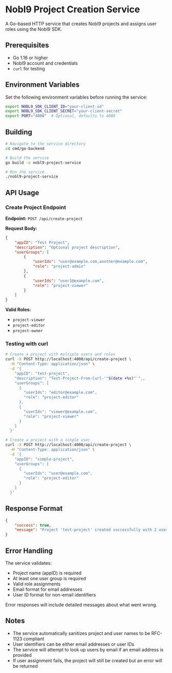 # Nobl9 Project Creation Service

A Go-based HTTP service that creates Nobl9 projects and assigns user roles using the Nobl9 SDK.

## Prerequisites

- Go 1.16 or higher
- Nobl9 account and credentials
- `curl` for testing

## Environment Variables

Set the following environment variables before running the service:

```bash
export NOBL9_SDK_CLIENT_ID="your-client-id"
export NOBL9_SDK_CLIENT_SECRET="your-client-secret"
export PORT="4000"  # Optional, defaults to 4000
```

## Building

```bash
# Navigate to the service directory
cd cmd/go-backend

# Build the service
go build -o nobl9-project-service

# Run the service
./nobl9-project-service
```

## API Usage

### Create Project Endpoint

**Endpoint:** `POST /api/create-project`

**Request Body:**
```json
{
    "appID": "Test Project",
    "description": "Optional project description",
    "userGroups": [
        {
            "userIds": "user@example.com,another@example.com",
            "role": "project-admin"
        },
        {
            "userIds": "user1@example.com",
            "role": "project-viewer"
        }
    ]
}
```

**Valid Roles:**
- `project-viewer`
- `project-editor`
- `project-owner`

### Testing with curl

```bash
# Create a project with multiple users and roles
curl -X POST http://localhost:4000/api/create-project \
  -H "Content-Type: application/json" \
  -d '{
    "appID": "test-project",
    "description": "Test-Project-From-Curl-'"$(date +%s)"'",,
    "userGroups": [
      {
        "userIds": "editor@example.com",
        "role": "project-editor"
      },
      {
        "userIds": "viewer@example.com",
        "role": "project-viewer"
      }
    ]
  }'

# Create a project with a single user
curl -X POST http://localhost:4000/api/create-project \
  -H "Content-Type: application/json" \
  -d '{
    "appID": "simple-project",
    "userGroups": [
      {
        "userIds": "user@example.com",
        "role": "project-editor"
      }
    ]
  }'
```

## Response Format

```json
{
    "success": true,
    "message": "Project 'test-project' created successfully with 2 user role assignments"
}
```

## Error Handling

The service validates:
- Project name (appID) is required
- At least one user group is required
- Valid role assignments
- Email format for email addresses
- User ID format for non-email identifiers

Error responses will include detailed messages about what went wrong.

## Notes

- The service automatically sanitizes project and user names to be RFC-1123 compliant
- User identifiers can be either email addresses or user IDs
- The service will attempt to look up users by email if an email address is provided
- If user assignment fails, the project will still be created but an error will be returned 